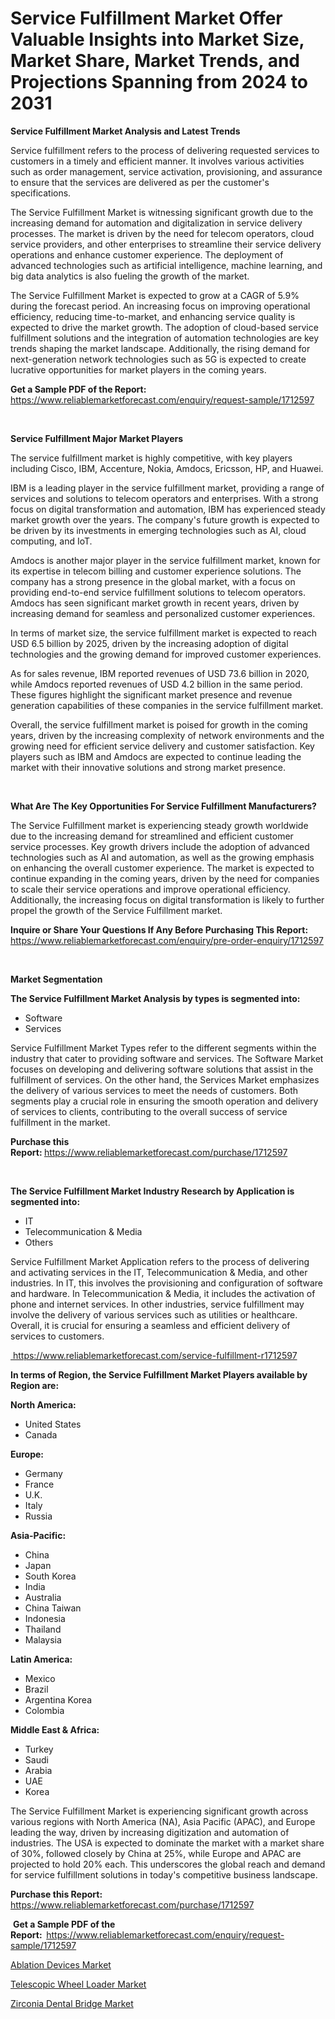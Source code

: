 <p><h1>Service Fulfillment Market Offer Valuable Insights into Market Size, Market Share, Market Trends, and Projections Spanning from 2024 to 2031</h1></p><p><strong>Service Fulfillment Market Analysis and Latest Trends</strong></p>
<p><p>Service fulfillment refers to the process of delivering requested services to customers in a timely and efficient manner. It involves various activities such as order management, service activation, provisioning, and assurance to ensure that the services are delivered as per the customer's specifications.</p><p>The Service Fulfillment Market is witnessing significant growth due to the increasing demand for automation and digitalization in service delivery processes. The market is driven by the need for telecom operators, cloud service providers, and other enterprises to streamline their service delivery operations and enhance customer experience. The deployment of advanced technologies such as artificial intelligence, machine learning, and big data analytics is also fueling the growth of the market.</p><p>The Service Fulfillment Market is expected to grow at a CAGR of 5.9% during the forecast period. An increasing focus on improving operational efficiency, reducing time-to-market, and enhancing service quality is expected to drive the market growth. The adoption of cloud-based service fulfillment solutions and the integration of automation technologies are key trends shaping the market landscape. Additionally, the rising demand for next-generation network technologies such as 5G is expected to create lucrative opportunities for market players in the coming years.</p></p>
<p><strong>Get a Sample PDF of the Report:&nbsp;</strong> <a href="https://www.reliablemarketforecast.com/enquiry/request-sample/1712597">https://www.reliablemarketforecast.com/enquiry/request-sample/1712597</a></p>
<p>&nbsp;</p>
<p><strong>Service Fulfillment Major Market Players</strong></p>
<p><p>The service fulfillment market is highly competitive, with key players including Cisco, IBM, Accenture, Nokia, Amdocs, Ericsson, HP, and Huawei. </p><p>IBM is a leading player in the service fulfillment market, providing a range of services and solutions to telecom operators and enterprises. With a strong focus on digital transformation and automation, IBM has experienced steady market growth over the years. The company's future growth is expected to be driven by its investments in emerging technologies such as AI, cloud computing, and IoT.</p><p>Amdocs is another major player in the service fulfillment market, known for its expertise in telecom billing and customer experience solutions. The company has a strong presence in the global market, with a focus on providing end-to-end service fulfillment solutions to telecom operators. Amdocs has seen significant market growth in recent years, driven by increasing demand for seamless and personalized customer experiences.</p><p>In terms of market size, the service fulfillment market is expected to reach USD 6.5 billion by 2025, driven by the increasing adoption of digital technologies and the growing demand for improved customer experiences. </p><p>As for sales revenue, IBM reported revenues of USD 73.6 billion in 2020, while Amdocs reported revenues of USD 4.2 billion in the same period. These figures highlight the significant market presence and revenue generation capabilities of these companies in the service fulfillment market. </p><p>Overall, the service fulfillment market is poised for growth in the coming years, driven by the increasing complexity of network environments and the growing need for efficient service delivery and customer satisfaction. Key players such as IBM and Amdocs are expected to continue leading the market with their innovative solutions and strong market presence.</p></p>
<p>&nbsp;</p>
<p><strong>What Are The Key Opportunities For Service Fulfillment Manufacturers?</strong></p>
<p><p>The Service Fulfillment market is experiencing steady growth worldwide due to the increasing demand for streamlined and efficient customer service processes. Key growth drivers include the adoption of advanced technologies such as AI and automation, as well as the growing emphasis on enhancing the overall customer experience. The market is expected to continue expanding in the coming years, driven by the need for companies to scale their service operations and improve operational efficiency. Additionally, the increasing focus on digital transformation is likely to further propel the growth of the Service Fulfillment market.</p></p>
<p><strong>Inquire or Share Your Questions If Any Before Purchasing This Report:</strong> <a href="https://www.reliablemarketforecast.com/enquiry/pre-order-enquiry/1712597">https://www.reliablemarketforecast.com/enquiry/pre-order-enquiry/1712597</a></p>
<p>&nbsp;</p>
<p><strong>Market Segmentation</strong></p>
<p><strong>The Service Fulfillment Market Analysis by types is segmented into:</strong></p>
<p><ul><li>Software</li><li>Services</li></ul></p>
<p><p>Service Fulfillment Market Types refer to the different segments within the industry that cater to providing software and services. The Software Market focuses on developing and delivering software solutions that assist in the fulfillment of services. On the other hand, the Services Market emphasizes the delivery of various services to meet the needs of customers. Both segments play a crucial role in ensuring the smooth operation and delivery of services to clients, contributing to the overall success of service fulfillment in the market.</p></p>
<p><strong>Purchase this Report:&nbsp;</strong><a href="https://www.reliablemarketforecast.com/purchase/1712597">https://www.reliablemarketforecast.com/purchase/1712597</a></p>
<p>&nbsp;</p>
<p><strong>The Service Fulfillment Market Industry Research by Application is segmented into:</strong></p>
<p><ul><li>IT</li><li>Telecommunication & Media</li><li>Others</li></ul></p>
<p><p>Service Fulfillment Market Application refers to the process of delivering and activating services in the IT, Telecommunication & Media, and other industries. In IT, this involves the provisioning and configuration of software and hardware. In Telecommunication & Media, it includes the activation of phone and internet services. In other industries, service fulfillment may involve the delivery of various services such as utilities or healthcare. Overall, it is crucial for ensuring a seamless and efficient delivery of services to customers.</p></p>
<p><a href="https://www.reliablemarketforecast.com/service-fulfillment-r1712597">&nbsp;https://www.reliablemarketforecast.com/service-fulfillment-r1712597</a></p>
<p><strong>In terms of Region, the Service Fulfillment Market Players available by Region are:</strong></p>
<p>
    <p> <strong> North America: </strong>
        <ul>
            <li>United States</li>
            <li>Canada</li>
        </ul>
        </p> 
    <p> <strong> Europe: </strong>
        <ul>
            <li>Germany</li>
            <li>France</li>
            <li>U.K.</li>
            <li>Italy</li>
            <li>Russia</li>
        </ul>
        </p> 
    <p> <strong> Asia-Pacific: </strong>
        <ul>
            <li>China</li>
            <li>Japan</li>
            <li>South Korea</li>
            <li>India</li>
            <li>Australia</li>
            <li>China Taiwan</li>
            <li>Indonesia</li>
            <li>Thailand</li>
            <li>Malaysia</li>
        </ul>
        </p> 
    <p> <strong> Latin America: </strong>
        <ul>
            <li>Mexico</li>
            <li>Brazil</li>
            <li>Argentina Korea</li>
            <li>Colombia</li>
        </ul>
        </p> 
    <p> <strong> Middle East & Africa: </strong>
        <ul>
            <li>Turkey</li>
            <li>Saudi</li>
            <li>Arabia</li>
            <li>UAE</li>
            <li>Korea</li>
        </ul>
    </p>
    </p>
<p><p>The Service Fulfillment Market is experiencing significant growth across various regions with North America (NA), Asia Pacific (APAC), and Europe leading the way, driven by increasing digitization and automation of industries. The USA is expected to dominate the market with a market share of 30%, followed closely by China at 25%, while Europe and APAC are projected to hold 20% each. This underscores the global reach and demand for service fulfillment solutions in today's competitive business landscape.</p></p>
<p><strong>Purchase this Report: </strong><a href="https://www.reliablemarketforecast.com/purchase/1712597">https://www.reliablemarketforecast.com/purchase/1712597</a></p>
<p>&nbsp;<strong>Get a Sample PDF of the Report:&nbsp;&nbsp;</strong><a href="https://www.reliablemarketforecast.com/enquiry/request-sample/1712597">https://www.reliablemarketforecast.com/enquiry/request-sample/1712597</a></p>
<p><strong></strong></p>
<p><p><a href="https://www.linkedin.com/pulse/ablation-devices-market-size-share-trends-analysis-report-txjee">Ablation Devices Market</a></p><p><a href="https://www.linkedin.com/pulse/insights-telescopic-wheel-loader-industry-market-financial-kiquc">Telescopic Wheel Loader Market</a></p><p><a href="https://www.linkedin.com/pulse/zirconia-dental-bridge-market-size-share-amp-trends-analysis-eaklc">Zirconia Dental Bridge Market</a></p></p>